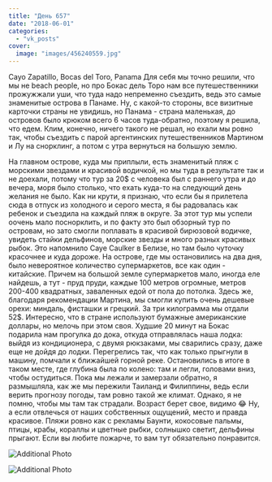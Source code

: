 ```yaml
---
title: "День 657"
date: "2018-06-01"
categories: 
  - "vk_posts"
cover:
  image: "images/456240559.jpg"
---
```


Cayo Zapatillo, Bocas del Toro, Panama Для себя мы точно решили, что мы не beach people, но про Бокас дель Торо нам все путешественники прожужжали уши, что туда надо непременно съездить, ведь это самые знаменитые острова в Панаме. Ну, с какой-то стороны, все визитные карточки страны не увидишь, но Панама - страна маленькая, до островов было крюком всего 6 часов туда-обратно, поэтому я решила, что едем. Клим, конечно, ничего такого не решал, но ехали мы ровно так, чтобы съездить с парой аргентинских путешественников Мартином и Лу на снорклинг, а потом с утра вернуться на большую землю.

<!--more-->

На главном острове, куда мы приплыли, есть знаменитый пляж с морскими звездами и красивой водичкой, но мы туда в результате так и не доехали, потому что тур за 20$ с человека был с раннего утра и до вечера, моря было столько, что ехать куда-то на следующий день желания не было. Как ни крути, я признаю, что если бы я прилетела сюда в отпуск из холодного и серого места, я бы радовалась как ребенок и съездила на каждый пляж в округе. За этот тур мы успели оочень мало поснорклить, и по факту это был обзорный тур по островам, но зато смогли поплавать в красивой бирюзовой водичке, увидеть стайки дельфинов, морские звезды и много разных красивых рыбок. Это напомнило Caye Caulker в Белизе, но там было чуточку красочнее и куда дороже. На острове, где мы остановились на два дня, было невероятное количество супермаркетов, все как один - китайские. Причем на большой земле супермаркетов мало, иногда еле найдешь, а тут - пруд пруди, каждые 100 метров огромные, метров 200-400 квадратных, заваленных едой от пола до потолка. Здесь же, благодаря рекомендации Мартина, мы смогли купить очень дешевые орехи: миндаль, фисташки и грецкий. За три килограмма мы отдали 52$. Интересно, что в стране используют бумажные американские доллары, но мелочь при этом своя. Худшие 20 минут на Бокас подарила нам прогулка до дока, откуда отправлялась наша лодка: выйдя из кондиционера, с двумя рюкзаками, мы сварились сразу, даже еще не дойдя до лодки. Перегрелись так, что как только прыгнули в машину, помчали к ближайшей горной реке. Остановились в итоге в таком месте, где глубина была по колено: там и легли, головами вниз, чтобы остудиться. Пока мы лежали и замерзали обратно, я размышляла, как же мы пережили Таиланд и Филиппины, ведь если верить прогнозу погоды, там ровно такой же климат. Однако, я не помню, чтобы мы там так страдали. Возраст берет свое, видимо 😂 Ну, а если отвлечься от наших собственных ощущений, место и правда красивое. Пляжи ровно как с рекламы Баунти, кокосовые пальмы, птицы, крабы, кораллы и цветные рыбки, солнышко светит, дельфины прыгают. Если вы любите пожарче, то вам тут обязательно понравится.

![Additional Photo](https://vodpop.ru/wp-content/uploads/2023/07/456240560.jpg)

![Additional Photo](https://vodpop.ru/wp-content/uploads/2023/07/456240561.jpg)

